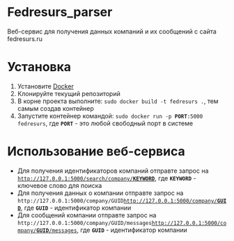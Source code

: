 # Fedresurs_parser
Веб-сервис для получения данных компаний и их сообщений с сайта fedresurs.ru
# Установка
1. Установите [Docker](https://www.docker.com/get-started)
2. Клонируйте текущий репозиторий
3. В корне проекта выполните: `sudo docker build -t fedresurs .`, тем самым создав контейнер
4. Запустите контейнер командой: `sudo docker run -p `**`PORT`**`:5000 fedresurs`, где **`PORT`** - это любой свободный порт в системе
# Использование веб-сервиса
* Для получения идентификаторов компаний отправте запрос на [`http://127.0.0.1:5000/search/company/`**`KEYWORD`**](http://127.0.0.1:5000/search/company/KEYWORD), где **`KEYWORD`** - ключевое слово для поиска
* Для получения данных о компании отправте запрос на `http://127.0.0.1:5000/company/GUID`[`http://127.0.0.1:5000/company/`**`GUID`**](http://127.0.0.1:5000/company/GUID), где **`GUID`** - идентификатор компании
* Для сообщений компании отправте запрос на `http://127.0.0.1:5000/company/GUID/messages`[`http://127.0.0.1:5000/company/`**`GUID`**`/messages`](http://127.0.0.1:5000/company/GUID/messages), где **`GUID`** - идентификатор компании
